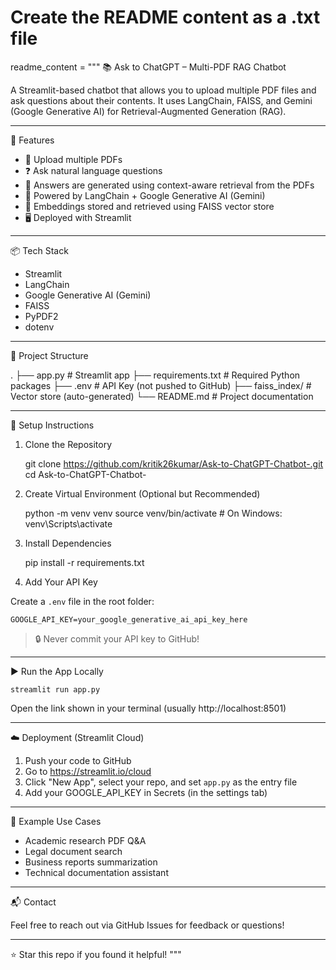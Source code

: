 # Create the README content as a .txt file
readme_content = """
📚 Ask to ChatGPT – Multi-PDF RAG Chatbot

A Streamlit-based chatbot that allows you to upload multiple PDF files and ask questions about their contents. It uses LangChain, FAISS, and Gemini (Google Generative AI) for Retrieval-Augmented Generation (RAG).

---

🚀 Features

- 📄 Upload multiple PDFs
- ❓ Ask natural language questions
- 🤖 Answers are generated using context-aware retrieval from the PDFs
- 💬 Powered by LangChain + Google Generative AI (Gemini)
- 🧠 Embeddings stored and retrieved using FAISS vector store
- 🖥️ Deployed with Streamlit

---

📦 Tech Stack

- Streamlit
- LangChain
- Google Generative AI (Gemini)
- FAISS
- PyPDF2
- dotenv

---

📁 Project Structure

.
├── app.py                  # Streamlit app
├── requirements.txt        # Required Python packages
├── .env                    # API Key (not pushed to GitHub)
├── faiss_index/            # Vector store (auto-generated)
└── README.md               # Project documentation

---

🔧 Setup Instructions

1. Clone the Repository

    git clone https://github.com/kritik26kumar/Ask-to-ChatGPT-Chatbot-.git
    cd Ask-to-ChatGPT-Chatbot-

2. Create Virtual Environment (Optional but Recommended)

    python -m venv venv
    source venv/bin/activate  # On Windows: venv\\Scripts\\activate

3. Install Dependencies

    pip install -r requirements.txt

4. Add Your API Key

Create a `.env` file in the root folder:

    GOOGLE_API_KEY=your_google_generative_ai_api_key_here

> 🔒 Never commit your API key to GitHub!

---

▶️ Run the App Locally

    streamlit run app.py

Open the link shown in your terminal (usually http://localhost:8501)

---

☁️ Deployment (Streamlit Cloud)

1. Push your code to GitHub
2. Go to https://streamlit.io/cloud
3. Click "New App", select your repo, and set `app.py` as the entry file
4. Add your GOOGLE_API_KEY in Secrets (in the settings tab)

---

🧠 Example Use Cases

- Academic research PDF Q&A
- Legal document search
- Business reports summarization
- Technical documentation assistant

---

📬 Contact

Feel free to reach out via GitHub Issues for feedback or questions!

---

⭐ Star this repo if you found it helpful!
"""
